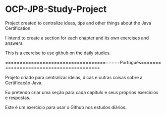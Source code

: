 # OCP-JP8-Study-Project
Project created to centralize ideas, tips and other things about the Java Certification.

I intend to create a section for each chapter and its own exercises and answers.

This is a exercise to use github on the daily studies.

========================================Português========================================

Projeto criado para centralizar ideias, dicas e outras coisas sobre a Certificação Java.

Eu pretendo criar uma seção para cada capítulo e seus próprios exercícios e respostas.

Este é um exercício para usar o Github nos estudos diários.
